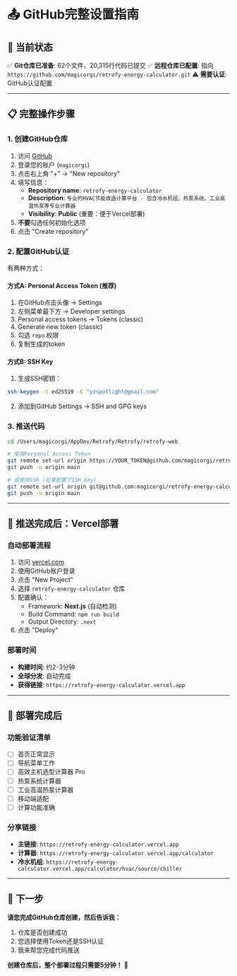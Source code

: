 # 📤 GitHub完整设置指南

## 🎯 当前状态
✅ **Git仓库已准备**: 62个文件，20,315行代码已提交
✅ **远程仓库已配置**: 指向 `https://github.com/magicorgi/retrofy-energy-calculator.git`
⚠️ **需要认证**: GitHub认证配置

---

## 📋 完整操作步骤

### 1. 创建GitHub仓库
1. 访问 [GitHub](https://github.com)
2. 登录您的账户 (`magicorgi`)
3. 点击右上角 "+" → "New repository"
4. 填写信息：
   - **Repository name**: `retrofy-energy-calculator`
   - **Description**: `专业的HVAC节能改造计算平台 - 包含冷水机组、热泵系统、工业高温热泵等专业计算器`
   - **Visibility**: **Public** (重要：便于Vercel部署)
5. **不要**勾选任何初始化选项
6. 点击 "Create repository"

### 2. 配置GitHub认证
有两种方式：

#### 方式A: Personal Access Token (推荐)
1. 在GitHub点击头像 → Settings
2. 左侧菜单最下方 → Developer settings
3. Personal access tokens → Tokens (classic)
4. Generate new token (classic)
5. 勾选 `repo` 权限
6. 复制生成的token

#### 方式B: SSH Key
1. 生成SSH密钥：
```bash
ssh-keygen -t ed25519 -C "yzspotlight@gmail.com"
```
2. 添加到GitHub Settings → SSH and GPG keys

### 3. 推送代码
```bash
cd /Users/magicorgi/AppDev/Retrofy/Retrofy/retrofy-web

# 使用Personal Access Token
git remote set-url origin https://YOUR_TOKEN@github.com/magicorgi/retrofy-energy-calculator.git
git push -u origin main

# 或使用SSH (如果配置了SSH key)
git remote set-url origin git@github.com:magicorgi/retrofy-energy-calculator.git
git push -u origin main
```

---

## 🚀 推送完成后：Vercel部署

### 自动部署流程
1. 访问 [vercel.com](https://vercel.com)
2. 使用GitHub账户登录
3. 点击 "New Project"
4. 选择 `retrofy-energy-calculator` 仓库
5. 配置确认：
   - Framework: **Next.js** (自动检测)
   - Build Command: `npm run build`
   - Output Directory: `.next`
6. 点击 "Deploy"

### 部署时间
- **构建时间**: 约2-3分钟
- **全球分发**: 自动完成
- **获得链接**: `https://retrofy-energy-calculator.vercel.app`

---

## 🎊 部署完成后

### 功能验证清单
- [ ] 首页正常显示
- [ ] 导航菜单工作
- [ ] 高效主机选型计算器 Pro
- [ ] 热泵系统计算器
- [ ] 工业高温热泵计算器
- [ ] 移动端适配
- [ ] 计算功能准确

### 分享链接
- **主链接**: `https://retrofy-energy-calculator.vercel.app`
- **计算器**: `https://retrofy-energy-calculator.vercel.app/calculator`
- **冷水机组**: `https://retrofy-energy-calculator.vercel.app/calculator/hvac/source/chiller`

---

## 🎯 下一步

**请您完成GitHub仓库创建，然后告诉我：**
1. 仓库是否创建成功
2. 您选择使用Token还是SSH认证
3. 我来帮您完成代码推送

**创建仓库后，整个部署过程只需要5分钟！** 🚀






